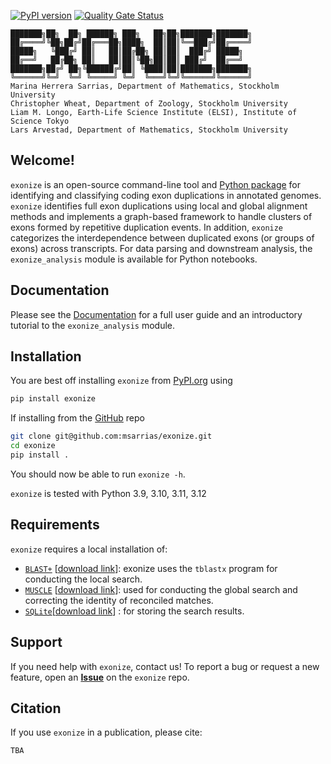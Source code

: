 [![PyPI version](https://badge.fury.io/py/exonize.svg)](https://badge.fury.io/py/exonize)
[![Quality Gate Status](https://sonarcloud.io/api/project_badges/measure?project=msarrias_exonize&metric=alert_status)](https://sonarcloud.io/dashboard?id=msarrias_exonize)

```
███████╗██╗  ██╗ ██████╗ ███╗   ██╗██╗███████╗███████╗
██╔════╝╚██╗██╔╝██╔═══██╗████╗  ██║██║╚══███╔╝██╔════╝
█████╗   ╚███╔╝ ██║   ██║██╔██╗ ██║██║  ███╔╝ █████╗
██╔══╝   ██╔██╗ ██║   ██║██║╚██╗██║██║ ███╔╝  ██╔══╝
███████╗██╔╝ ██╗╚██████╔╝██║ ╚████║██║███████╗███████╗
╚══════╝╚═╝  ╚═╝ ╚═════╝ ╚═╝  ╚═══╝╚═╝╚══════╝╚══════╝
Marina Herrera Sarrias, Department of Mathematics, Stockholm University
Christopher Wheat, Department of Zoology, Stockholm University
Liam M. Longo, Earth-Life Science Institute (ELSI), Institute of Science Tokyo
Lars Arvestad, Department of Mathematics, Stockholm University
```

## Welcome!
`exonize` is an open-source command-line tool and [Python package](https://pypi.org/project/exonize/) for identifying and classifying coding exon duplications in annotated genomes. `exonize` identifies full exon duplications using local and global alignment methods and implements a graph-based framework to handle clusters of exons formed by repetitive duplication events. In addition, `exonize` categorizes the interdependence between duplicated exons (or groups of exons) across transcripts. For data parsing and downstream analysis, the `exonize_analysis` module is available for Python notebooks.

## Documentation

Please see the [Documentation](https://msarrias.github.io/exonize/) for a full user guide and an introductory tutorial to the `exonize_analysis` module.

## Installation

You are best off installing `exonize` from [PyPI.org](https://pypi.org/project/Exonize/1.0/) using

```bash
pip install exonize
```

If installing from the [GitHub](https://github.com/msarrias/exonize) repo

```bash
git clone git@github.com:msarrias/exonize.git
cd exonize
pip install .
```

You should now be able to run `exonize -h`.

`exonize` is tested with Python 3.9, 3.10, 3.11, 3.12

## Requirements

`exonize` requires a local installation of:


* [`BLAST+`](https://blast.ncbi.nlm.nih.gov/doc/blast-help/downloadblastdata.html) \[[download link](https://ftp.ncbi.nlm.nih.gov/blast/executables/blast+/LATEST/)\]: exonize uses the `tblastx` program for conducting the local search.  
* [`MUSCLE`](https://www.drive5.com/muscle/) \[[download link](https://github.com/rcedgar/muscle/releases)\]: used for conducting the global search and correcting the identity of reconciled matches.  
* [`SQLite`](https://www.sqlite.org/index.html)[[download link](https://www.sqlite.org/download.html)] : for storing the search results.



## Support

If you need help with `exonize`, contact us! To report a bug or request a new feature, open an **[Issue](https://github.com/msarrias/exonize/issues)** on the `exonize` repo.

## Citation

If you use `exonize` in a publication, please cite:
```
TBA
```

